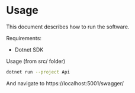 # Usage

This document describes how to run the software.

Requirements:

* Dotnet SDK

Usage (from src/ folder)

```bash
dotnet run --project Api
```

And navigate to https://localhost:5001/swagger/
